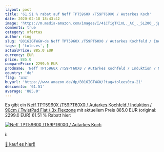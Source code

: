 ```yaml
---
layout: post
title: '61.51 % rabat auf Neff TPT5960X /T59PT60X0 / Autarkes Koch'
date: 2020-02-18 18:43:42
image: 'https://m.media-amazon.com/images/I/41CTigTK1nL._AC_._SL200_.jpg'
comments: true
category: ofertas
author: ring
slug: 'B016IGTWGW-de Neff TPT5960X /T59PT60X0 / Autarkes Kochfeld / Induktion /...'
tags: [ 'tole.es', ]
actualPrice: 885.0 EUR
currency: EUR
price: 885.0
comparePrice: 2299.0 EUR
prodname: 'Neff TPT5960X /T59PT60X0 / Autarkes Kochfeld / Induktion / 90cm / TwistPad Flat / 3x Flexzone'
country: 'de'
flag: '🇩🇪'
buyurl: 'https://www.amazon.de/dp/B016IGTWGW/?tag=tolees0ca-21'
descuento: '61.51'
average: '885.0'
---
```


Es gibt ein [Neff TPT5960X /T59PT60X0 / Autarkes Kochfeld / Induktion / 90cm / TwistPad Flat / 3x Flexzone](https://www.amazon.de/dp/B016IGTWGW/?tag=tolees0ca-21) mit aktuellem Preis 885.0 EUR (original: 2299.0 EUR) 61.51 % Rabatt hier:

[![Neff TPT5960X /T59PT60X0 / Autarkes Koch](https://m.media-amazon.com/images/I/41CTigTK1nL._AC_._SL200_.jpg)](https://www.amazon.de/dp/B016IGTWGW/?tag=tolees0ca-21)

ℹ️:


[🛒 kauf es hier!!](https://www.amazon.de/dp/B016IGTWGW/?tag=tolees0ca-21)
